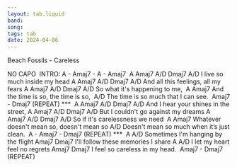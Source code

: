 ```yaml
---
layout: tab.liquid
band:
song:
tags: tab
date: 2024-04-06
---
```

Beach Fossils - Careless

NO CAPO  INTRO: A - Amaj7 - A - Amaj7  A         Amaj7          A/D  Dmaj7 A/D I live so much inside my head A            Amaj7            A/D  Dmaj7 A/D And all this feelings, all my fears A            Amaj7        A/D  Dmaj7 A/D So what it's happening to me,         A               Amaj7 And the time is so, the time is so,     A/D The time is so much that I can see.  Amaj7 - Dmaj7 (REPEAT) ***  A               Amaj7         A/D   Dmaj7 A/D And I hear your shines in the street, A              Amaj7         A/D   Dmaj7 A/D But I couldn't go against my dreams A          Amaj7           A/D  Dmaj7 A/D So if it's carelessness we need          A                Amaj7 Whatever doesn't mean so, doesn't mean so A/D Doesn't mean so much when it’s just clean.  A - Amaj7 - Dmaj7 (REPEAT) ***  A                            A/D Sometimes I'm hanging by the flight Amaj7                        Dmaj7 I'll follow these memories I share A                      A/D I let my heart feel no regrets Amaj7                    Dmaj7 I feel so careless in my head.  Amaj7 - Dmaj7 (REPEAT)

